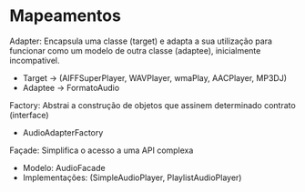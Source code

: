 # Mapeamentos
Adapter: 
Encapsula uma classe (target) e adapta a sua utilização para funcionar como um modelo de 
 outra classe (adaptee), inicialmente incompativel.
  - Target  -> (AIFFSuperPlayer, WAVPlayer, wmaPlay, AACPlayer, MP3DJ)
  - Adaptee -> FormatoAudio

Factory:
Abstrai a construção de objetos que assinem determinado contrato (interface)
  - AudioAdapterFactory

Façade: 
Simplifica o acesso a uma API complexa
 - Modelo: AudioFacade
 - Implementações: (SimpleAudioPlayer, PlaylistAudioPlayer)